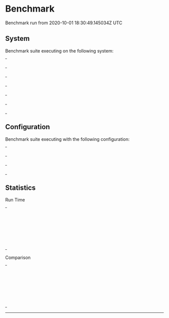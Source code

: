 # Benchmark

Benchmark run from 2020-10-01 18:30:49.145034Z UTC

## System

Benchmark suite executing on the following system:

<table style="width: 1%">
  <tr>
    <th style="width: 1%; white-space: nowrap">Operating System</th>
    <td>Linux</td>
  </tr><tr>
    <th style="white-space: nowrap">CPU Information</th>
    <td style="white-space: nowrap">Intel(R) Core(TM) i7-6700HQ CPU @ 2.60GHz</td>
  </tr><tr>
    <th style="white-space: nowrap">Number of Available Cores</th>
    <td style="white-space: nowrap">8</td>
  </tr><tr>
    <th style="white-space: nowrap">Available Memory</th>
    <td style="white-space: nowrap">7.87 GB</td>
  </tr><tr>
    <th style="white-space: nowrap">Elixir Version</th>
    <td style="white-space: nowrap">1.10.4</td>
  </tr><tr>
    <th style="white-space: nowrap">Erlang Version</th>
    <td style="white-space: nowrap">23.0.3</td>
  </tr>
</table>

## Configuration

Benchmark suite executing with the following configuration:

<table style="width: 1%">
  <tr>
    <th style="width: 1%">:time</th>
    <td style="white-space: nowrap">5 s</td>
  </tr><tr>
    <th>:parallel</th>
    <td style="white-space: nowrap">1</td>
  </tr><tr>
    <th>:warmup</th>
    <td style="white-space: nowrap">2 s</td>
  </tr>
</table>

## Statistics

Run Time
<table style="width: 1%">
  <tr>
    <th>Name</th>
    <th style="text-align: right">IPS</th>
    <th style="text-align: right">Average</th>
    <th style="text-align: right">Devitation</th>
    <th style="text-align: right">Median</th>
    <th style="text-align: right">99th&nbsp;%</th>
  </tr>
  <tr>
    <td style="white-space: nowrap">Lexer compilation time - parsec</td>
    <td style="white-space: nowrap; text-align: right">0.0252</td>
    <td style="white-space: nowrap; text-align: right">39.71 s</td>
    <td style="white-space: nowrap; text-align: right">±0.00%</td>
    <td style="white-space: nowrap; text-align: right">39.71 s</td>
    <td style="white-space: nowrap; text-align: right">39.71 s</td>
  </tr>
  <tr>
    <td style="white-space: nowrap">Lexer compilation time - ascii only</td>
    <td style="white-space: nowrap; text-align: right">0.0193</td>
    <td style="white-space: nowrap; text-align: right">51.85 s</td>
    <td style="white-space: nowrap; text-align: right">±0.00%</td>
    <td style="white-space: nowrap; text-align: right">51.85 s</td>
    <td style="white-space: nowrap; text-align: right">51.85 s</td>
  </tr>
  <tr>
    <td style="white-space: nowrap">Lexer compilation time - custom parsec</td>
    <td style="white-space: nowrap; text-align: right">0.0168</td>
    <td style="white-space: nowrap; text-align: right">59.66 s</td>
    <td style="white-space: nowrap; text-align: right">±0.00%</td>
    <td style="white-space: nowrap; text-align: right">59.66 s</td>
    <td style="white-space: nowrap; text-align: right">59.66 s</td>
  </tr>
  <tr>
    <td style="white-space: nowrap">Lexer compilation time - custom parsec 2</td>
    <td style="white-space: nowrap; text-align: right">0.0137</td>
    <td style="white-space: nowrap; text-align: right">72.92 s</td>
    <td style="white-space: nowrap; text-align: right">±0.00%</td>
    <td style="white-space: nowrap; text-align: right">72.92 s</td>
    <td style="white-space: nowrap; text-align: right">72.92 s</td>
  </tr>
</table>
Comparison
<table style="width: 1%">
  <tr>
    <th>Name</th>
    <th style="text-align: right">IPS</th>
    <th style="text-align: right">Slower</th>
  <tr>
    <td style="white-space: nowrap">Lexer compilation time - parsec</td>
    <td style="white-space: nowrap;text-align: right">0.0252</td>
    <td>&nbsp;</td>
  </tr>
  <tr>
    <td style="white-space: nowrap">Lexer compilation time - ascii only</td>
    <td style="white-space: nowrap; text-align: right">0.0193</td>
    <td style="white-space: nowrap; text-align: right">1.31x</td>
  </tr>
  <tr>
    <td style="white-space: nowrap">Lexer compilation time - custom parsec</td>
    <td style="white-space: nowrap; text-align: right">0.0168</td>
    <td style="white-space: nowrap; text-align: right">1.5x</td>
  </tr>
  <tr>
    <td style="white-space: nowrap">Lexer compilation time - custom parsec 2</td>
    <td style="white-space: nowrap; text-align: right">0.0137</td>
    <td style="white-space: nowrap; text-align: right">1.84x</td>
  </tr>
</table>
<hr/>
